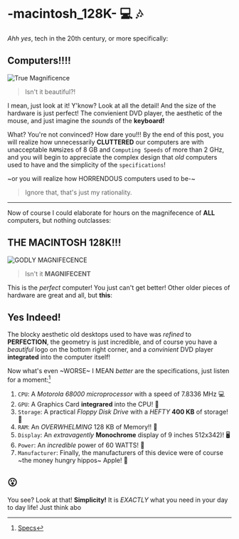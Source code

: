 # -macintosh_128K- :computer: :notes:
*Ahh yes*, tech in the 20th century, or more specifically:

## Computers!!!!

![True Magnificence](https://user-images.githubusercontent.com/123292179/215264493-39333297-7213-4e38-848a-0694f3665351.png)

> Isn't it beautiful?!

I mean, just look at it! Y'know? Look at all the detail! And the size of the hardware is just perfect! The convienient DVD player, the aesthetic of the mouse, and just imagine the *sounds* of the **keyboard!**

What? You're not convinced? How dare you!!! By the end of this post, you will realize how unnecessarily **CLUTTERED** our computers are with unacceptable `RAM`sizes of 8 GB and `Computing Speeds` of more than 2 GHz, and you will begin to appreciate the complex design that *old* computers used to have and
the simplicity of the `specifications`!

~or you will realize how HORRENDOUS computers used to be-~
 > Ignore that, that's just my rationality.
---

Now of course I could elaborate for hours on the magnifecence of **ALL** computers, but nothing outclasses:

## THE MACINTOSH 128K!!!

![GODLY MAGNIFECENCE](https://user-images.githubusercontent.com/123292179/214824275-9c4072d1-efaf-446f-9ba8-7cb66c8382a3.png)

> Isn't it **MAGNIFECENT**

This is the *perfect* computer! You just can't get better! Other older pieces of hardware are great and all, but **this**:

## Yes Indeed!

The blocky aesthetic old desktops used to have was *refined* to **PERFECTION**, the geometry is just incredible, and of course you have a *beautiful* logo
on the bottom right corner, and a *convinient* DVD player **integrated** into the computer itself!

Now what's even ~WORSE~ I MEAN *better* are the specifications, just listen for a moment:[^1]

1. `CPU`: A *Motorola 68000 microprocessor* with a speed of 7.8336 MHz 💻
2. `GPU`: A Graphics Card **integrared** into the CPU! 🔌
3. `Storage`: A practical *Floppy Disk Drive* with a *HEFTY* **400 KB** of storage! 💾
4. `RAM`: An *OVERWHELMING* 128 KB of Memory!! 🎱
5. `Display`: An *extravagently*  **Monochrome** display of 9 inches 512x342)! 🖥️
6. `Power`: An *incredible* power of 60 WATTS! 🔌
7. `Manufacturer`: Finally, the manufacturers of this device were of course ~the money hungry hippos~ Apple! 🍎

## 😮

You see? Look at that! **Simplicity!** It is *EXACTLY* what you need in your day to day life! Just think abo







[^1]: [Specs](https://apple-history.com/128k)
